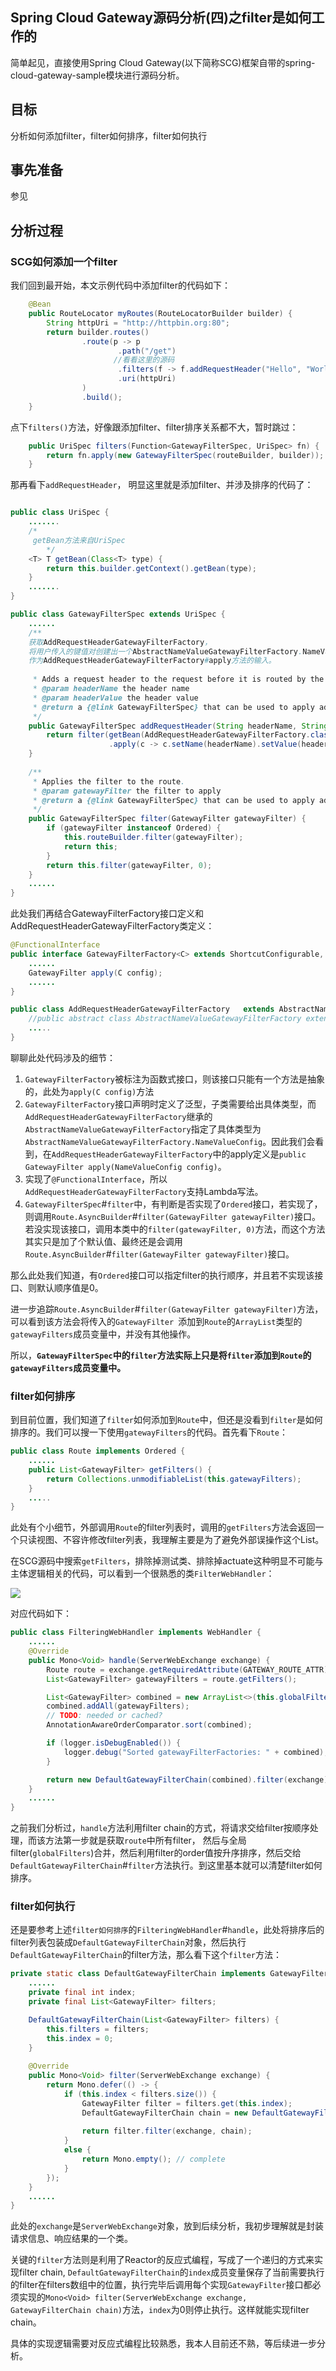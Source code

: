 ## **Spring Cloud Gateway源码分析(四)之filter是如何工作的**

简单起见，直接使用Spring Cloud Gateway(以下简称SCG)框架自带的spring-cloud-gateway-sample模块进行源码分析。

## 目标

分析如何添加filter，filter如何排序，filter如何执行

## 事先准备

参见

## 分析过程

### SCG如何添加一个filter

我们回到最开始，本文示例代码中添加filter的代码如下：

```java
	@Bean
	public RouteLocator myRoutes(RouteLocatorBuilder builder) {
		String httpUri = "http://httpbin.org:80";
		return builder.routes()
				.route(p -> p
						.path("/get")
                       //看看这里的源码
						.filters(f -> f.addRequestHeader("Hello", "World!!!"))
						.uri(httpUri)
				)
				.build();
	}
```

点下`filters()`方法，好像跟添加filter、filter排序关系都不大，暂时跳过：

```java
	public UriSpec filters(Function<GatewayFilterSpec, UriSpec> fn) {
		return fn.apply(new GatewayFilterSpec(routeBuilder, builder));
	}
```

那再看下`addRequestHeader`， 明显这里就是添加filter、并涉及排序的代码了：

```java

public class UriSpec {
    .......
    /*
     getBean方法来自UriSpec
        */
    <T> T getBean(Class<T> type) {
        return this.builder.getContext().getBean(type);
    }
	.......
}

public class GatewayFilterSpec extends UriSpec {
    ......
    /**
    获取AddRequestHeaderGatewayFilterFactory，
	将用户传入的键值对创建出一个AbstractNameValueGatewayFilterFactory.NameValueConfig对象，
	作为AddRequestHeaderGatewayFilterFactory#apply方法的输入。
	
	 * Adds a request header to the request before it is routed by the Gateway.
	 * @param headerName the header name
	 * @param headerValue the header value
	 * @return a {@link GatewayFilterSpec} that can be used to apply additional filters
	 */
    public GatewayFilterSpec addRequestHeader(String headerName, String headerValue) {
        return filter(getBean(AddRequestHeaderGatewayFilterFactory.class)
                      .apply(c -> c.setName(headerName).setValue(headerValue)));
    }
    
    /**
	 * Applies the filter to the route.
	 * @param gatewayFilter the filter to apply
	 * @return a {@link GatewayFilterSpec} that can be used to apply additional filters
	 */
	public GatewayFilterSpec filter(GatewayFilter gatewayFilter) {
		if (gatewayFilter instanceof Ordered) {
			this.routeBuilder.filter(gatewayFilter);
			return this;
		}
		return this.filter(gatewayFilter, 0);
	}
    ......
}
```

此处我们再结合GatewayFilterFactory接口定义和AddRequestHeaderGatewayFilterFactory类定义：

```java
@FunctionalInterface
public interface GatewayFilterFactory<C> extends ShortcutConfigurable, Configurable<C> {
    ......
	GatewayFilter apply(C config);
    ......
}

public class AddRequestHeaderGatewayFilterFactory	extends AbstractNameValueGatewayFilterFactory {
    //public abstract class AbstractNameValueGatewayFilterFactory extends AbstractGatewayFilterFactory<AbstractNameValueGatewayFilterFactory.NameValueConfig>
	.....
}
```

聊聊此处代码涉及的细节：

1. `GatewayFilterFactory`被标注为函数式接口，则该接口只能有一个方法是抽象的，此处为`apply(C config)`方法
2. `GatewayFilterFactory`接口声明时定义了泛型，子类需要给出具体类型，而`AddRequestHeaderGatewayFilterFactory`继承的`AbstractNameValueGatewayFilterFactory`指定了具体类型为`AbstractNameValueGatewayFilterFactory.NameValueConfig`。因此我们会看到，在`AddRequestHeaderGatewayFilterFactory`中的apply定义是`public GatewayFilter apply(NameValueConfig config)`。
3. 实现了`@FunctionalInterface`，所以`AddRequestHeaderGatewayFilterFactory`支持Lambda写法。
4. `GatewayFilterSpec`#`filter`中，有判断是否实现了`Ordered`接口，若实现了，则调用`Route.AsyncBuilder`#`filter(GatewayFilter gatewayFilter)`接口。若没实现该接口，调用本类中的`filter(gatewayFilter, 0)`方法，而这个方法其实只是加了个默认值、最终还是会调用`Route.AsyncBuilder`#`filter(GatewayFilter gatewayFilter)`接口。

那么此处我们知道，有`Ordered`接口可以指定filter的执行顺序，并且若不实现该接口、则默认顺序值是0。

进一步追踪`Route.AsyncBuilder`#`filter(GatewayFilter gatewayFilter)`方法，可以看到该方法会将传入的`GatewayFilter `添加到`Route`的`ArrayList`类型的` gatewayFilters`成员变量中，并没有其他操作。

所以，**`GatewayFilterSpec`中的`filter`方法实际上只是将`filter`添加到`Route`的` gatewayFilters`成员变量中。**

### filter如何排序

到目前位置，我们知道了`filter`如何添加到`Route`中，但还是没看到`filter`是如何排序的。我们可以搜一下使用`gatewayFilters`的代码。首先看下`Route`：

```java
public class Route implements Ordered {
    ......
    public List<GatewayFilter> getFilters() {
		return Collections.unmodifiableList(this.gatewayFilters);
	}
    .....
}
```

此处有个小细节，外部调用`Route`的filter列表时，调用的`getFilters`方法会返回一个只读视图、不容许修改filter列表，我理解主要是为了避免外部误操作这个List。

在SCG源码中搜索`getFilters`，排除掉测试类、排除掉actuate这种明显不可能与主体逻辑相关的代码，可以看到一个很熟悉的类`FilterWebHandler`：

![](images/scg-route-filter-ref.png)

对应代码如下：

```java
public class FilteringWebHandler implements WebHandler {
    ......
	@Override
	public Mono<Void> handle(ServerWebExchange exchange) {
		Route route = exchange.getRequiredAttribute(GATEWAY_ROUTE_ATTR);
		List<GatewayFilter> gatewayFilters = route.getFilters();

		List<GatewayFilter> combined = new ArrayList<>(this.globalFilters);
		combined.addAll(gatewayFilters);
		// TODO: needed or cached?
		AnnotationAwareOrderComparator.sort(combined);

		if (logger.isDebugEnabled()) {
			logger.debug("Sorted gatewayFilterFactories: " + combined);
		}

		return new DefaultGatewayFilterChain(combined).filter(exchange);
	}
    ......
}
```

之前我们分析过，`handle`方法利用filter chain的方式，将请求交给filter按顺序处理，而该方法第一步就是获取`route`中所有filter， 然后与全局filter(`globalFilters`)合并，然后利用filter的order值按升序排序，然后交给`DefaultGatewayFilterChain`#`filter`方法执行。到这里基本就可以清楚filter如何排序。

### filter如何执行

还是要参考上述`filter如何排序`的`FilteringWebHandler`#`handle`，此处将排序后的filter列表包装成`DefaultGatewayFilterChain`对象，然后执行`DefaultGatewayFilterChain`的filter方法，那么看下这个`filter`方法：

```java
private static class DefaultGatewayFilterChain implements GatewayFilterChain {
    ......
    private final int index;
    private final List<GatewayFilter> filters;

    DefaultGatewayFilterChain(List<GatewayFilter> filters) {
        this.filters = filters;
        this.index = 0;
    }
    
    @Override
    public Mono<Void> filter(ServerWebExchange exchange) {
        return Mono.defer(() -> {
            if (this.index < filters.size()) {
                GatewayFilter filter = filters.get(this.index);
                DefaultGatewayFilterChain chain = new DefaultGatewayFilterChain(this,
                                                                                this.index + 1);
                return filter.filter(exchange, chain);
            }
            else {
                return Mono.empty(); // complete
            }
        });
    }
    ......
}
```

此处的`exchange`是`ServerWebExchange`对象，放到后续分析，我初步理解就是封装请求信息、响应结果的一个类。

关键的`filter`方法则是利用了Reactor的反应式编程，写成了一个递归的方式来实现filter chain, `DefaultGatewayFilterChain`的`index`成员变量保存了当前需要执行的filter在filters数组中的位置，执行完毕后调用每个实现`GatewayFilter`接口都必须实现的`Mono<Void> filter(ServerWebExchange exchange, GatewayFilterChain chain)`方法，`index`为0则停止执行。这样就能实现filter chain。

具体的实现逻辑需要对反应式编程比较熟悉，我本人目前还不熟，等后续进一步分析。
